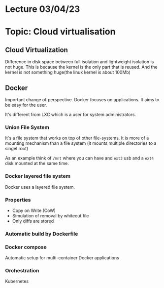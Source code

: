 # Lecture 03/04/23

# Topic: Cloud virtualisation

## Cloud Virtualization

Difference in disk space between full isolation and lightweight isolation is not huge.
This is because the kernel is the only part that is reused. And the kernel is not something huge(the linux kernel is about 100Mb)

## Docker

Important change of perspective. Docker focuses on applications.
It aims to be easy for the user.

It's different from LXC which is a user for system administrators.

### Union File System

It's a file system that works on top of other file-systems.
It is more of a mounting mechanism than a file system (it mounts multiple directories to a singel root)

As an example think of `/mnt` where you can have and `ext3` usb and a `ext4` disk mounted at the same time.

### Docker layered file system

Docker uses a layered file system.

### Properties

- Copy on Write (CoW)
- Simulation of removal by whiteout file
- Only diffs are stored

### Automatic build by Dockerfile

### Docker compose

Automatic setup for multi-container Docker applications

### Orchestration

Kubernetes